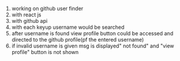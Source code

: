 1. working on github user finder 
2. with react js
3. with github api
4. with each keyup username would be searched
5. after username is found view profile button could be accessed and directed to the github profile(pf the entered username)
6. if invalid username is given msg is displayed" not found" and "view profile" button is not shown